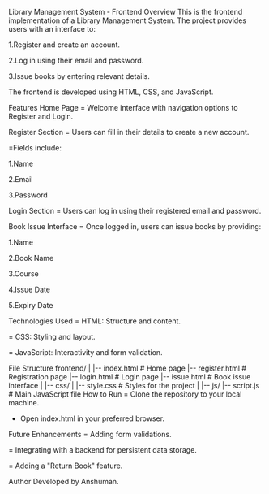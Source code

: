 Library Management System - Frontend Overview
This is the frontend implementation of a Library Management System. The project provides users with an interface to:

1.Register and create an account.

2.Log in using their email and password.

3.Issue books by entering relevant details.

The frontend is developed using HTML, CSS, and JavaScript.

Features
Home Page
= Welcome interface with navigation options to Register and Login.

Register Section
= Users can fill in their details to create a new account.

=Fields include:

1.Name

2.Email

3.Password

Login Section
= Users can log in using their registered email and password.

Book Issue Interface
= Once logged in, users can issue books by providing:

1.Name

2.Book Name

3.Course

4.Issue Date

5.Expiry Date

Technologies Used
= HTML: Structure and content.

= CSS: Styling and layout.

= JavaScript: Interactivity and form validation.

File Structure
frontend/
|
|-- index.html        # Home page
|-- register.html     # Registration page
|-- login.html        # Login page
|-- issue.html        # Book issue interface
|
|-- css/
|   |-- style.css     # Styles for the project
|
|-- js/
    |-- script.js     # Main JavaScript file
How to Run
= Clone the repository to your local machine.

- Open index.html in your preferred browser.

Future Enhancements
= Adding form validations.

= Integrating with a backend for persistent data storage.

= Adding a "Return Book" feature.

Author
Developed by Anshuman.


